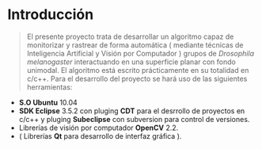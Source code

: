 # Introducción #

> El presente proyecto trata de desarrollar un algoritmo capaz de monitorizar y rastrear de forma automática ( mediante técnicas de Inteligencia Artificial y Visión por Computador ) grupos de _Drosophila melanogaster_ interactuando en una superficie planar con fondo unimodal.
> El algoritmo está escrito prácticamente en su totalidad en c/c++.
> Para el desarrollo del proyecto se hará uso de las siguientes herramientas:

  * **S.O Ubuntu** 10.04
  * **SDK Eclipse** 3.5.2 con pluging **CDT** para el desrrollo de proyectos en c/c++ y pluging **Subeclipse** con subversion para control de versiones.
  * Librerías de visión por computador **OpenCV** 2.2.
  * ( Librerías **Qt** para desarrollo de interfaz gráfica ).